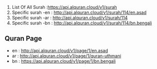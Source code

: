 


1. List Of All  Surah :https://api.alquran.cloud/v1/surah 
2. Specific surah -en : http://api.alquran.cloud/v1/surah/114/en.asad
3. Specific surah -ar : http://api.alquran.cloud/v1/surah/114
3. Specific surah -bn : http://api.alquran.cloud/v1/surah/114/bn.bengali

## Quran Page 
- en : http://api.alquran.cloud/v1/page/1/en.asad
- ar : http://api.alquran.cloud/v1/page/1/quran-uthmani
- bn : https://api.alquran.cloud/v1/page/1/bn.bengali

